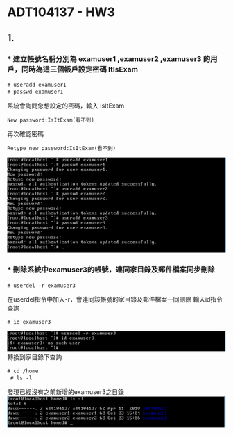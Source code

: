# ADT104137 - HW3
## 1.
### * 建立帳號名稱分別為 examuser1 ,examuser2 ,examuser3 的用戶，同時為這三個帳戶設定密碼 ItIsExam
<pre><code># useradd examuser1
# passwd examuser1</code></pre>
系統會詢問您想設定的密碼，輸入 IsItExam
<pre><code>New password:IsItExam(看不到)</code></pre>
再次確認密碼
<pre><code>Retype new password:IsItExam(看不到)</code></pre>
![01](pic2/01.PNG)
 ### * 刪除系統中examuser3的帳號，連同家目錄及郵件檔案同步刪除
 <pre><code># userdel -r examuser3</code></pre>
 在userdel指令中加入-r，會連同該帳號的家目錄及郵件檔案一同刪除
 輸入id指令查詢
 <pre><code># id examuser3</code></pre>
![02](pic2/02.PNG)</br>
轉換到家目錄下查詢
 <pre><code># cd /home
 # ls -l</code></pre>
 發現已經沒有之前新增的examuser3之目錄
 ![03](pic2/03.PNG)</br>
